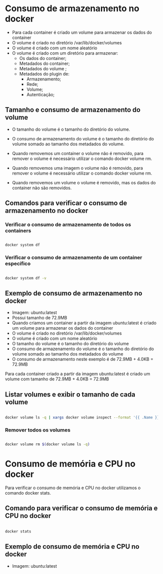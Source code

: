 # Consumo de armazenamento no docker

- Para cada container é criado um volume para armazenar os dados do container
- O volume é criado no diretório /var/lib/docker/volumes
- O volume é criado com um nome aleatório
- O volume é criado com um diretório para armazenar:
  - Os dados do container;
  - Metadados do container;
  - Metadados do volume  ;
  - Metadados do plugin de:
    - Armazenamento;
    - Rede;
    - Volume;
    - Autenticação;    
    
## Tamanho e consumo de armazenamento do volume

- O tamanho do volume é o tamanho do diretório do volume.

- O consumo de armazenamento do volume é o tamanho do diretório do volume somado ao tamanho dos metadados do volume.

- Quando removemos um container o volume não é removido, para remover o volume é necessário utilizar o comando docker volume rm.

- Quando removemos uma imagem o volume não é removido, para remover o volume é necessário utilizar o comando docker volume rm.

- Quando removemos um volume o volume é removido, mas os dados do container não são removidos.


## Comandos para verificar o consumo de armazenamento no docker

### Verificar o consumo de armazenamento de todos os containers
```bash

docker system df

```

### Verificar o consumo de armazenamento de um container específico
```bash

docker system df -v

```

## Exemplo de consumo de armazenamento no docker

- Imagem: ubuntu:latest
- Possui tamanho de 72.9MB
- Quando criamos um container a partir da imagem ubuntu:latest é criado um volume para armazenar os dados do container
- O volume é criado no diretório /var/lib/docker/volumes
- O volume é criado com um nome aleatório
- O tamanho do volume é o tamanho do diretório do volume
- O consumo de armazenamento do volume é o tamanho do diretório do volume somado ao tamanho dos metadados do volume
- O consumo de armazenamento neste exemplo é de 72.9MB + 4.0KB = 72.9MB

Para cada container criado a partir da imagem ubuntu:latest é criado um volume com tamanho de 72.9MB + 4.0KB = 72.9MB

## Listar volumes e exibir o tamanho de cada volume

```bash

docker volume ls -q | xargs docker volume inspect --format '{{ .Name }} {{ .Mountpoint }} {{ .Status }}' | awk '{ printf "%-50s %-50s %-50s\n", $1, $2, $3 }'

```

### Remover todos os volumes

```bash

docker volume rm $(docker volume ls -q)

```
# Consumo de memória e CPU no docker

Para verificar o consumo de memória e CPU no docker utilizamos o comando docker stats.

## Comando para verificar o consumo de memória e CPU no docker

```bash

docker stats

```

## Exemplo de consumo de memória e CPU no docker

- Imagem: ubuntu:latest










